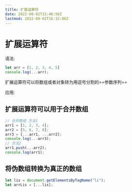 ```yaml
---
title: 扩展运算符
date: 2022-08-02T15:46:56Z
lastmod: 2022-08-02T16:15:06Z
---
```


# 扩展运算符

语法: 

```js
let arr = [1, 2, 3, 4, 5]
console.log(...arr);
```

扩展运算符可以将数组或者对象转为用逗号分割的==参数序列==

应用: 

## 扩展运算符可以用于合并数组

```js
// 合并数组 方法1
arr1 = [1, 2, 3, 4];
arr2 = [5, 6, 7, 8];
arr3 = [...arr1, ...arr2];
console.log(...arr3);
// 方法2
arr1.push(...arr2);
console.log(arr1);
```

## 将伪数组转换为真正的数组

```js
let lis = document.getElementsByTagName("li");
let arrLis = [...lis];
```
